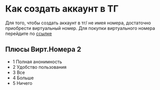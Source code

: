 # Как создать аккаунт в ТГ
Для того, чтобы создать аккаунт в тг/ не имея номера, достаточно приобрести виртуальный номер. 
Для покупки виртуального номера перейдите по [ссылке](http://smsactive.ru)

## Плюсы Вирт.Номера 2
- 1 Полная анонимность
- 2 Удобство пользования
- 3 Все
- 4 Больше
- 5 Ничего

